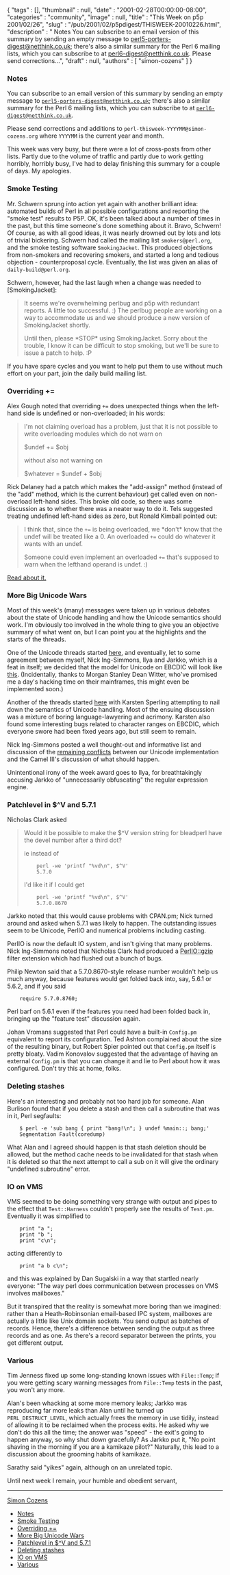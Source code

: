{
   "tags" : [],
   "thumbnail" : null,
   "date" : "2001-02-28T00:00:00-08:00",
   "categories" : "community",
   "image" : null,
   "title" : "This Week on p5p 2001/02/26",
   "slug" : "/pub/2001/02/p5pdigest/THISWEEK-20010226.html",
   "description" : " Notes You can subscribe to an email version of this summary by sending an empty message to perl5-porters-digest@netthink.co.uk; there's also a similar summary for the Perl 6 mailing lists, which you can subscribe to at perl6-digest@netthink.co.uk. Please send corrections...",
   "draft" : null,
   "authors" : [
      "simon-cozens"
   ]
}



### <span id="Notes">Notes</span>

You can subscribe to an email version of this summary by sending an empty message to [`perl5-porters-digest@netthink.co.uk`](mailto:perl5-porters-digest@netthink.co.uk); there's also a similar summary for the Perl 6 mailing lists, which you can subscribe to at [`perl6-digest@netthink.co.uk`](mailto:perl6-digest@netthink.co.uk).

Please send corrections and additions to `perl-thisweek-YYYYMM@simon-cozens.org` where `YYYYMM` is the current year and month.

This week was very busy, but there were a lot of cross-posts from other lists. Partly due to the volume of traffic and partly due to work getting horribly, horribly busy, I've had to delay finishing this summary for a couple of days. My apologies.

### <span id="Smoke_Testing">Smoke Testing</span>

Mr. Schwern sprung into action yet again with another brilliant idea: automated builds of Perl in all possible configurations and reporting the "smoke test" results to P5P. OK, it's been talked about a number of times in the past, but this time someone's done something about it. Bravo, Schwern! Of course, as with all good ideas, it was nearly drowned out by lots and lots of trivial bickering. Schwern had called the mailing list `smokers@perl.org`, and the smoke testing software `SmokingJacket`. This produced objections from non-smokers and recovering smokers, and started a long and tedious objection - counterproposal cycle. Eventually, the list was given an alias of `daily-build@perl.org`.

Schwern, however, had the last laugh when a change was needed to \[SmokingJacket\]:

> It seems we're overwhelming perlbug and p5p with redundant reports. A little too successful. :) The perlbug people are working on a way to accommodate us and we should produce a new version of SmokingJacket shortly.
>
> Until then, please \*STOP\* using SmokingJacket. Sorry about the trouble, I know it can be difficult to stop smoking, but we'll be sure to issue a patch to help. :P

If you have spare cycles and you want to help put them to use without much effort on your part, join the daily build mailing list.

### <span id="Overriding_">Overriding +=</span>

Alex Gough noted that overriding `+=` does unexpected things when the left-hand side is undefined or non-overloaded; in his words:

> I'm not claiming overload has a problem, just that it is not possible to write overloading modules which do not warn on
>
> $undef += $obj
>
> without also not warning on
>
> $whatever = $undef + $obj

Rick Delaney had a patch which makes the "add-assign" method (instead of the "add" method, which is the current behaviour) get called even on non-overload left-hand sides. This broke old code, so there was some discussion as to whether there was a neater way to do it. Tels suggested treating undefined left-hand sides as zero, but Ronald Kimball pointed out:

> I think that, since the `+=` is being overloaded, we \*don't\* know that the undef will be treated like a 0. An overloaded `+=` could do whatever it wants with an undef.
>
> Someone could even implement an overloaded `+=` that's supposed to warn when the lefthand operand is undef. :)

[Read about it.](http://www.xray.mpe.mpg.de/mailing-lists/perl5-porters/2001-02/msg00959.html)

### <span id="More_Big_Unicode_Wars">More Big Unicode Wars</span>

Most of this week's (many) messages were taken up in various debates about the state of Unicode handling and how the Unicode semantics should work. I'm obviously too involved in the whole thing to give you an objective summary of what went on, but I can point you at the highlights and the starts of the threads.

One of the Unicode threads started [here](http://www.xray.mpe.mpg.de/mailing-lists/perl5-porters/2001-02/msg01091.html), and eventually, let to some agreement between myself, Nick Ing-Simmons, Ilya and Jarkko, which is a feat in itself; we decided that the model for Unicode on EBCDIC will look like [this](http://www.xray.mpe.mpg.de/mailing-lists/perl5-porters/2001-02/msg01259.html). (Incidentally, thanks to Morgan Stanley Dean Witter, who've promised me a day's hacking time on their mainframes, this might even be implemented soon.)

Another of the threads started [here](http://www.xray.mpe.mpg.de/mailing-lists/perl5-porters/2001-02/msg01369.html) with Karsten Sperling attempting to nail down the semantics of Unicode handling. Most of the ensuing discussion was a mixture of boring language-lawyering and acrimony. Karsten also found some interesting bugs related to character ranges on EBCDIC, which everyone swore had been fixed years ago, but still seem to remain.

Nick Ing-Simmons posted a well thought-out and informative list and discussion of the [remaining conflicts](http://www.xray.mpe.mpg.de/mailing-lists/perl5-porters/2001-02/msg01563.html) between our Unicode implementation and the Camel III's discussion of what should happen.

Unintentional irony of the week award goes to Ilya, for breathtakingly accusing Jarkko of "unnecessarily obfuscating" the regular expression engine.

### <span id="Patchlevel_in_V_and_571">Patchlevel in $^V and 5.7.1</span>

Nicholas Clark asked

> Would it be possible to make the $^V version string for bleadperl have the devel number after a third dot?
>
> ie instead of
>
>         perl -we 'printf "%vd\n", $^V'
>         5.7.0
>
> I'd like it if I could get
>
>         perl -we 'printf "%vd\n", $^V'
>         5.7.0.8670

Jarkko noted that this would cause problems with CPAN.pm; Nick turned around and asked when 5.7.1 was likely to happen. The outstanding issues seem to be Unicode, PerlIO and numerical problems including casting.

PerlIO is now the default IO system, and isn't giving that many problems. Nick Ing-Simmons noted that Nicholas Clark had produced a [PerlIO::gzip](https://metacpan.org/pod/PerlIO::gzip) filter extension which had flushed out a bunch of bugs.

Philip Newton said that a 5.7.0.8670-style release number wouldn't help us much anyway, because features would get folded back into, say, 5.6.1 or 5.6.2, and if you said

        require 5.7.0.8760;

Perl barf on 5.6.1 even if the features you need had been folded back in, bringing up the "feature test" discussion again.

Johan Vromans suggested that Perl could have a built-in `Config.pm` equivalent to report its configuration. Ted Ashton complained about the size of the resulting binary, but Robert Spier pointed out that `Config.pm` itself is pretty bloaty. Vadim Konovalov suggested that the advantage of having an external `Config.pm` is that you can change it and lie to Perl about how it was configured. Don't try this at home, folks.

### <span id="Deleting_stashes">Deleting stashes</span>

Here's an interesting and probably not too hard job for someone. Alan Burlison found that if you delete a stash and then call a subroutine that was in it, Perl segfaults:

        $ perl -e 'sub bang { print "bang!\n"; } undef %main::; bang;'
        Segmentation Fault(coredump)

What Alan and I agreed should happen is that stash deletion should be allowed, but the method cache needs to be invalidated for that stash when it is deleted so that the next attempt to call a sub on it will give the ordinary "undefined subroutine" error.

### <span id="IO_on_VMS">IO on VMS</span>

VMS seemed to be doing something very strange with output and pipes to the effect that `Test::Harness` couldn't properly see the results of `Test.pm`. Eventually it was simplified to

        print "a ";
        print "b ";
        print "c\n";

acting differently to

        print "a b c\n";

and this was explained by Dan Sugalski in a way that startled nearly everyone: "The way perl does communication between processes on VMS involves mailboxes."

But it transpired that the reality is somewhat more boring than we imagined: rather than a Heath-Robinsonian email-based IPC system, mailboxes are actually a little like Unix domain sockets. You send output as batches of records. Hence, there's a difference between sending the output as three records and as one. As there's a record separator between the prints, you get different output.

### <span id="Various">Various</span>

Tim Jenness fixed up some long-standing known issues with `File::Temp`; if you were getting scary warning messages from `File::Temp` tests in the past, you won't any more.

Alan's been whacking at some more memory leaks; Jarkko was reproducing far more leaks than Alan until he turned up `PERL_DESTRUCT_LEVEL`, which actually frees the memory in use tidily, instead of allowing it to be reclaimed when the process exits. He asked why we don't do this all the time; the answer was "speed" - the exit's going to happen anyway, so why shut down gracefully? As Jarkko put it, "No point shaving in the morning if you are a kamikaze pilot?" Naturally, this lead to a discussion about the grooming habits of kamikaze.

Sarathy said "yikes" again, although on an unrelated topic.

Until next week I remain, your humble and obedient servant,

------------------------------------------------------------------------

[Simon Cozens](mailto:simon@brecon.co.uk)
-   [Notes](#Notes)
-   [Smoke Testing](#Smoke_Testing)
-   [Overriding +=](#Overriding_)
-   [More Big Unicode Wars](#More_Big_Unicode_Wars)
-   [Patchlevel in $^V and 5.7.1](#Patchlevel_in_V_and_571)
-   [Deleting stashes](#Deleting_stashes)
-   [IO on VMS](#IO_on_VMS)
-   [Various](#Various)

